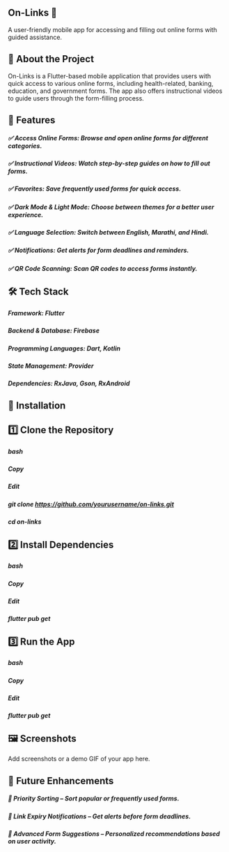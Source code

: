 ## On-Links 📌
A user-friendly mobile app for accessing and filling out online forms with guided assistance.

## 📖 About the Project
On-Links is a Flutter-based mobile application that provides users with quick access to various online forms, including health-related, banking, education, and government forms. The app also offers instructional videos to guide users through the form-filling process.

## 🚀 Features
##### ✅ Access Online Forms: Browse and open online forms for different categories.
##### ✅ Instructional Videos: Watch step-by-step guides on how to fill out forms.
##### ✅ Favorites: Save frequently used forms for quick access.
##### ✅ Dark Mode & Light Mode: Choose between themes for a better user experience.
##### ✅ Language Selection: Switch between English, Marathi, and Hindi.
##### ✅ Notifications: Get alerts for form deadlines and reminders.
##### ✅ QR Code Scanning: Scan QR codes to access forms instantly.

## 🛠️ Tech Stack
##### Framework: Flutter
##### Backend & Database: Firebase
##### Programming Languages: Dart, Kotlin
##### State Management: Provider
##### Dependencies: RxJava, Gson, RxAndroid
## 📲 Installation
## 1️⃣ Clone the Repository

##### bash
##### Copy
##### Edit
##### git clone https://github.com/yourusername/on-links.git
##### cd on-links
## 2️⃣ Install Dependencies

##### bash
##### Copy
#####  Edit
##### flutter pub get
## 3️⃣ Run the App

##### bash
##### Copy
#####  Edit
##### flutter pub get
## 🖼️ Screenshots
Add screenshots or a demo GIF of your app here.

## 📌 Future Enhancements
##### 🔹 Priority Sorting – Sort popular or frequently used forms.
##### 🔹 Link Expiry Notifications – Get alerts before form deadlines.
##### 🔹 Advanced Form Suggestions – Personalized recommendations based on user activity.